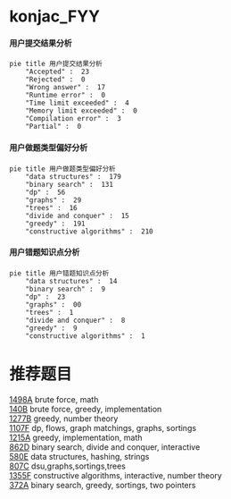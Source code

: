 # konjac_FYY

<!-- tabs:start -->



#### **用户提交结果分析**

```mermaid
pie title 用户提交结果分析
    "Accepted" :  23
    "Rejected" :  0
    "Wrong answer" :  17
    "Runtime error" :  0
    "Time limit exceeded" :  4
    "Memory limit exceeded" :  0
    "Compilation error" :  3
    "Partial" :  0
```

#### **用户做题类型偏好分析**

```mermaid
pie title 用户做题类型偏好分析
    "data structures" :  179
    "binary search" :  131
    "dp" :  56
    "graphs" :  29
    "trees" :  16
    "divide and conquer" :  15
    "greedy" :  191
    "constructive algorithms" :  210
```
#### **用户错题知识点分析**

```mermaid
pie title 用户错题知识点分析
    "data structures" :  14
    "binary search" :  9
    "dp" :  23
    "graphs" :  00
    "trees" :  1
    "divide and conquer" :  8
    "greedy" :  9
    "constructive algorithms" :  1
```



<!-- tabs:end -->
# 推荐题目
[1498A](https://codeforces.com/contest/1498/problem/A)		brute force,
                        math		  
[140B](https://codeforces.com/contest/140/problem/B)		brute force,
                        greedy,
                        implementation		  
[1277B](https://codeforces.com/contest/1277/problem/B)		greedy,
                        number theory		  
[1107F](https://codeforces.com/contest/1107/problem/F)		dp,
                        flows,
                        graph matchings,
                        graphs,
                        sortings		  
[1215A](https://codeforces.com/contest/1215/problem/A)		greedy,
                        implementation,
                        math		  
[862D](https://codeforces.com/contest/862/problem/D)		binary search,
                        divide and conquer,
                        interactive		  
[580E](https://codeforces.com/contest/580/problem/E)		data structures,
                        hashing,
                        strings		  
[807C](https://codeforces.com/contest/807/problem/C)		dsu,graphs,sortings,trees		  
[1355F](https://codeforces.com/contest/1355/problem/F)		constructive algorithms,
                        interactive,
                        number theory		  
[372A](https://codeforces.com/contest/372/problem/A)		binary search,
                        greedy,
                        sortings,
                        two pointers		  
